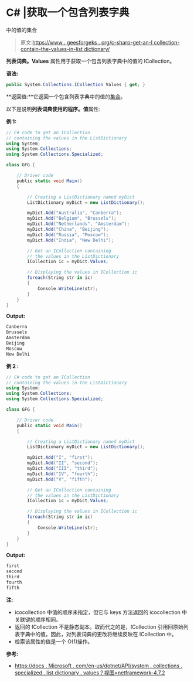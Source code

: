 # C# |获取一个包含列表字典

中的值的集合

> 原文:[https://www . geesforgeks . org/c-sharp-get-an-I collection-contain-the-values-in-list dictionary/](https://www.geeksforgeeks.org/c-sharp-get-an-icollection-containing-the-values-in-listdictionary/)

**列表词典。Values** 属性用于获取一个包含列表字典中的值的 ICollection。

**语法:**

```cs
public System.Collections.ICollection Values { get; }

```

**返回值:**它返回一个包含列表字典中的值的[集合](https://docs.microsoft.com/en-us/dotnet/api/system.collections.icollection?view=netframework-4.7.2)。

以下是说明**列表词典使用的程序。值**属性:

**例 1:**

```cs
// C# code to get an ICollection
// containing the values in the ListDictionary
using System;
using System.Collections;
using System.Collections.Specialized;

class GFG {

    // Driver code
    public static void Main()
    {

        // Creating a ListDictionary named myDict
        ListDictionary myDict = new ListDictionary();

        myDict.Add("Australia", "Canberra");
        myDict.Add("Belgium", "Brussels");
        myDict.Add("Netherlands", "Amsterdam");
        myDict.Add("China", "Beijing");
        myDict.Add("Russia", "Moscow");
        myDict.Add("India", "New Delhi");

        // Get an ICollection containing
        // the values in the ListDictionary
        ICollection ic = myDict.Values;

        // Displaying the values in ICollection ic
        foreach(String str in ic)
        {
            Console.WriteLine(str);
        }
    }
}
```

**Output:**

```cs
Canberra
Brussels
Amsterdam
Beijing
Moscow
New Delhi

```

**例 2 :**

```cs
// C# code to get an ICollection
// containing the values in the ListDictionary
using System;
using System.Collections;
using System.Collections.Specialized;

class GFG {

    // Driver code
    public static void Main()
    {

        // Creating a ListDictionary named myDict
        ListDictionary myDict = new ListDictionary();

        myDict.Add("I", "first");
        myDict.Add("II", "second");
        myDict.Add("III", "third");
        myDict.Add("IV", "fourth");
        myDict.Add("V", "fifth");

        // Get an ICollection containing
        // the values in the ListDictionary
        ICollection ic = myDict.Values;

        // Displaying the values in ICollection ic
        foreach(String str in ic)
        {
            Console.WriteLine(str);
        }
    }
}
```

**Output:**

```cs
first
second
third
fourth
fifth

```

**注:**

*   icocollection 中值的顺序未指定，但它与 keys 方法返回的 icocollection 中关联键的顺序相同。
*   返回的 ICollection 不是静态副本。取而代之的是，ICollection 引用回原始列表字典中的值。因此，对列表词典的更改将继续反映在 ICollection 中。
*   检索该属性的值是一个 O(1)操作。

**参考:**

*   [https://docs . Microsoft . com/en-us/dotnet/API/system . collections . specialized . list dictionary . values？视图=netframework-4.7.2](https://docs.microsoft.com/en-us/dotnet/api/system.collections.specialized.listdictionary.values?view=netframework-4.7.2)